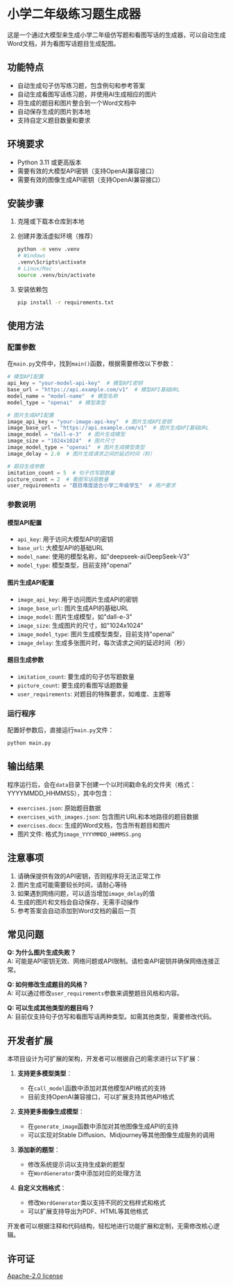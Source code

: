 # 小学二年级练习题生成器

这是一个通过大模型来生成小学二年级仿写题和看图写话的生成器，可以自动生成Word文档，并为看图写话题目生成配图。

## 功能特点

- 自动生成句子仿写练习题，包含例句和参考答案
- 自动生成看图写话练习题，并使用AI生成相应的图片
- 将生成的题目和图片整合到一个Word文档中
- 自动保存生成的图片到本地
- 支持自定义题目数量和要求

## 环境要求

- Python 3.11 或更高版本
- 需要有效的大模型API密钥（支持OpenAI兼容接口）
- 需要有效的图像生成API密钥（支持OpenAI兼容接口）

## 安装步骤

1. 克隆或下载本仓库到本地

2. 创建并激活虚拟环境（推荐）
   ```bash
   python -m venv .venv
   # Windows
   .venv\Scripts\activate
   # Linux/Mac
   source .venv/bin/activate
   ```

3. 安装依赖包
   ```bash
   pip install -r requirements.txt
   ```

## 使用方法

### 配置参数

在`main.py`文件中，找到`main()`函数，根据需要修改以下参数：

```python
# 模型API配置
api_key = "your-model-api-key"  # 模型API密钥
base_url = "https://api.example.com/v1"  # 模型API基础URL
model_name = "model-name"  # 模型名称
model_type = "openai"  # 模型类型

# 图片生成API配置
image_api_key = "your-image-api-key"  # 图片生成API密钥
image_base_url = "https://api.example.com/v1"  # 图片生成API基础URL
image_model = "dall-e-3"  # 图片生成模型
image_size = "1024x1024"  # 图片尺寸
image_model_type = "openai"  # 图片生成模型类型
image_delay = 2.0  # 图片生成请求之间的延迟时间（秒）

# 题目生成参数
imitation_count = 5  # 句子仿写题数量
picture_count = 2  # 看图写话题数量
user_requirements = "题目难度适合小学二年级学生"  # 用户要求
```

### 参数说明

#### 模型API配置
- `api_key`: 用于访问大模型API的密钥
- `base_url`: 大模型API的基础URL
- `model_name`: 使用的模型名称，如"deepseek-ai/DeepSeek-V3"
- `model_type`: 模型类型，目前支持"openai"

#### 图片生成API配置
- `image_api_key`: 用于访问图片生成API的密钥
- `image_base_url`: 图片生成API的基础URL
- `image_model`: 图片生成模型，如"dall-e-3"
- `image_size`: 生成图片的尺寸，如"1024x1024"
- `image_model_type`: 图片生成模型类型，目前支持"openai"
- `image_delay`: 生成多张图片时，每次请求之间的延迟时间（秒）

#### 题目生成参数
- `imitation_count`: 要生成的句子仿写题数量
- `picture_count`: 要生成的看图写话题数量
- `user_requirements`: 对题目的特殊要求，如难度、主题等

### 运行程序

配置好参数后，直接运行`main.py`文件：

```bash
python main.py
```

## 输出结果

程序运行后，会在`data`目录下创建一个以时间戳命名的文件夹（格式：YYYYMMDD_HHMMSS），其中包含：

- `exercises.json`: 原始题目数据
- `exercises_with_images.json`: 包含图片URL和本地路径的题目数据
- `exercises.docx`: 生成的Word文档，包含所有题目和图片
- 图片文件: 格式为`image_YYYYMMDD_HHMMSS.png`

## 注意事项

1. 请确保提供有效的API密钥，否则程序将无法正常工作
2. 图片生成可能需要较长时间，请耐心等待
3. 如果遇到网络问题，可以适当增加`image_delay`的值
4. 生成的图片和文档会自动保存，无需手动操作
5. 参考答案会自动添加到Word文档的最后一页

## 常见问题

**Q: 为什么图片生成失败？**  
A: 可能是API密钥无效、网络问题或API限制。请检查API密钥并确保网络连接正常。

**Q: 如何修改生成题目的风格？**  
A: 可以通过修改`user_requirements`参数来调整题目风格和内容。

**Q: 可以生成其他类型的题目吗？**  
A: 目前仅支持句子仿写和看图写话两种类型。如需其他类型，需要修改代码。

## 开发者扩展

本项目设计为可扩展的架构，开发者可以根据自己的需求进行以下扩展：

1. **支持更多模型类型**：
   - 在`call_model`函数中添加对其他模型API格式的支持
   - 目前支持OpenAI兼容接口，可以扩展支持其他API格式

2. **支持更多图像生成模型**：
   - 在`generate_image`函数中添加对其他图像生成API的支持
   - 可以实现对Stable Diffusion、Midjourney等其他图像生成服务的调用

3. **添加新的题型**：
   - 修改系统提示词以支持生成新的题型
   - 在`WordGenerator`类中添加对应的处理方法

4. **自定义文档格式**：
   - 修改`WordGenerator`类以支持不同的文档样式和格式
   - 可以扩展支持导出为PDF、HTML等其他格式

开发者可以根据注释和代码结构，轻松地进行功能扩展和定制，无需修改核心逻辑。

## 许可证

[Apache-2.0 license](LICENSE)
